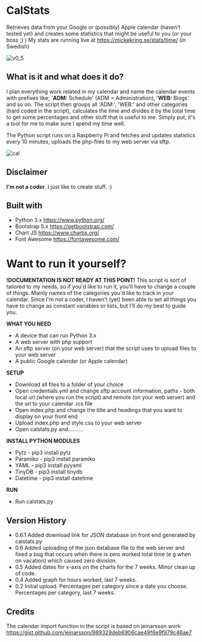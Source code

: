 # CalStats
 Retrieves data from your Google or (possibly) Apple calendar (haven't tested yet) and creates some statistics that might be useful to you (or your boss ;) )
 My stats are running live at https://mickekring.se/stats/time/ (in Swedish)
 
![v0_5](https://user-images.githubusercontent.com/10948066/124654275-ab980d80-de9e-11eb-9deb-3f576c32234b.jpg)

## What is it and what does it do?
I plan everything work related in my calendar and name the calendar events with prefixes like; '__ADM:__ Schedule' (ADM = Administration), '__WEB:__ Blogs' and so on. The script then groups all 'ADM:', 'WEB:' and other categories (hard coded in the script), calculates the time and divides it by the total time to get some percentages and other stuff that is useful to me. Simply put, it's a tool for me to make sure I spend my time well.

The Python script runs on a Raspberry Pi and fetches and updates statistics every 10 minutes, uploads the php-files to my web server via sftp.

![cal](https://user-images.githubusercontent.com/10948066/124256060-283b8c80-db2b-11eb-93fe-8a4928c986e2.jpg)

## Disclaimer
__I'm not a coder__. I just like to create stuff. :)

## Built with
* Python 3.x https://www.python.org/
* Bootstrap 5.x https://getbootstrap.com/
* Chart JS https://www.chartjs.org/
* Font Awesome https://fontawesome.com/

# Want to run it yourself?

__!DOCUMENTATION IS NOT READY AT THIS POINT!__
This script is sort of tailored to my needs, so if you'd like to run it, you'll have to change a couple of things. Mainly names of the categories you'd like to track in your calendar. Since I'm not a coder, I haven't (yet) been able to set all things you have to change as constant variables or lists, but I'll do my best to guide you.

__WHAT YOU NEED__
* A device that can run Python 3.x
* A web server with php support
* An sftp server (on your web server) that the script uses to upload files to your web server
* A public Google calendar (or Apple calendar)

__SETUP__
* Download all files to a folder of your choice
* Open credentials.yml and change sftp account information, paths - both local url (where you run the script) and remote (on your web server) and the url to your calendar .ics file
* Open index.php and change the title and headings that you want to display on your front end
* Upload index.php and style.css to your web server
* Open calstats.py and..........

__INSTALL PYTHON MODULES__
* Pytz - pip3 install pytz
* Paramiko - pip3 install paramiko
* YAML - pip3 install pyyaml
* TinyDB - pip3 install tinydb
* Datetime - pip3 install datetime

__RUN__
* Run calstats.py

## Version History
* 0.6.1 Added download link for JSON database on front end generated by calstats.py
* 0.6 Added uploading of the json database file to the web server and fixed a bug that occurs when there is zero worked total time (e g when on vacation) which caused zero division. 
* 0.5 Added dates for x-axis on the charts for the 7 weeks. Minor clean up of code.
* 0.4 Added graph for hours worked, last 7 weeks.
* 0.2 Initial upload. Percentages per category since a date you choose. Percentages per category, last 7 weeks.

## Credits
The calendar import function in the script is based on jeinarsson work https://gist.github.com/jeinarsson/989329deb6906cae49f6e9f979c46ae7
